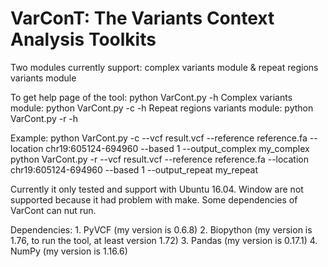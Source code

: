 # VarConT: The Variants Context Analysis Toolkits
Two modules currently support: complex variants module & repeat regions variants module

To get help page of the tool: python VarCont.py -h
Complex variants module: python VarCont.py -c -h
Repeat regions variants module: python VarCont.py -r -h

Example: python VarCont.py -c --vcf result.vcf --reference reference.fa --location chr19:605124-694960 --based 1 --output_complex my_complex 
         python VarCont.py -r --vcf result.vcf --reference reference.fa --location chr19:605124-694960 --based 1 --output_repeat my_repeat

Currently it only tested and support with Ubuntu 16.04. Window are not supported because it had problem with make. Some dependencies of VarCont can nut run.

Dependencies: 1. PyVCF (my version is 0.6.8)
              2. Biopython (my version is 1.76, to run the tool, at least version 1.72)
              3. Pandas (my version is 0.17.1)
              4. NumPy (my version is 1.16.6)
              
